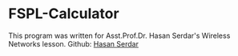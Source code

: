# FSPL-Calculator

This program was written for Asst.Prof.Dr. Hasan Serdar's Wireless Networks lesson. Github: [Hasan Serdar](https://github.com/hasantalya7)
